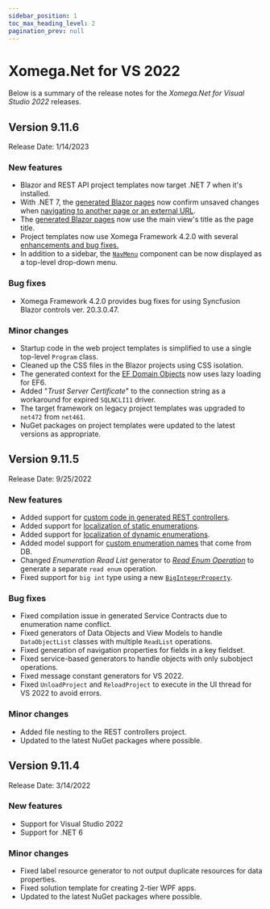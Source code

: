 ```yaml
---
sidebar_position: 1
toc_max_heading_level: 2
pagination_prev: null
---
```


# Xomega.Net for VS 2022

Below is a summary of the release notes for the *Xomega.Net for Visual Studio 2022* releases.

## Version 9.11.6

Release Date: 1/14/2023

### New features

- Blazor and REST API project templates now target .NET 7 when it's installed.
- With .NET 7, the [generated Blazor pages](../../generators/presentation/blazor/views) now confirm unsaved changes when [navigating to another page or an external URL](../../framework/blazor/views#page-title-and-navigation-lock).
- The [generated Blazor pages](../../generators/presentation/blazor/views) now use the main view's title as the page title.
- Project templates now use Xomega Framework 4.2.0 with several [enhancements and bug fixes.](https://github.com/Xomega-Net/XomegaFramework/releases/tag/v4.2.0)
- In addition to a sidebar, the [`NavMenu`](../../framework/blazor/components#navmenu) component can be now displayed as a top-level drop-down menu.

### Bug fixes

- Xomega Framework 4.2.0 provides bug fixes for using Syncfusion Blazor controls ver. 20.3.0.47.

### Minor changes

- Startup code in the web project templates is simplified to use a single top-level `Program` class.
- Cleaned up the CSS files in the Blazor projects using CSS isolation.
- The generated context for the [EF Domain Objects](../../generators/data/entities) now uses lazy loading for EF6.
- Added "*Trust Server Certificate*" to the connection string as a workaround for expired `SQLNCLI11` driver.
- The target framework on legacy project templates was upgraded to `net472` from `net461`.
- NuGet packages on project templates were updated to the latest versions as appropriate.


## Version 9.11.5

Release Date: 9/25/2022

### New features
- Added support for [custom code in generated REST controllers](../../generators/services/web-api#customizing-the-output).
- Added support for [localization of static enumerations](../../visual-studio/modeling/static-data#localizing-static-items).
- Added support for [localization of dynamic enumerations](../../visual-studio/modeling/static-data#localizing-dynamic-items).
- Added model support for [custom enumeration names](../../visual-studio/modeling/types#custom-enumeration) that come from DB.
- Changed *Enumeration Read List* generator to [*Read Enum Operation*](../../generators/model/crud#read-enum-operation) to generate a separate `read enum` operation.
- Fixed support for `big int` type using a new [`BigIntegerProperty`](../../framework/common-ui/properties/standard#bigintegerproperty).

### Bug fixes
- Fixed compilation issue in generated Service Contracts due to enumeration name conflict.
- Fixed generators of Data Objects and View Models to handle `DataObjectList` classes with multiple `ReadList` operations.
- Fixed generation of navigation properties for fields in a key fieldset.
- Fixed service-based generators to handle objects with only subobject operations.
- Fixed message constant generators for VS 2022.
- Fixed `UnloadProject` and `ReloadProject` to execute in the UI thread for VS 2022 to avoid errors.

### Minor changes
- Added file nesting to the REST controllers project.
- Updated to the latest NuGet packages where possible.

## Version 9.11.4

Release Date: 3/14/2022

### New features
- Support for Visual Studio 2022
- Support for .NET 6

### Minor changes
- Fixed label resource generator to not output duplicate resources for data properties.
- Fixed solution template for creating 2-tier WPF apps.
- Updated to the latest NuGet packages where possible.
